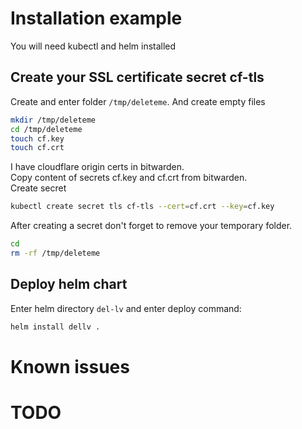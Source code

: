 # Installation example
You will need kubectl and helm installed
## Create your SSL certificate secret cf-tls
Create and enter folder `/tmp/deleteme`. And create empty files
```bash
mkdir /tmp/deleteme
cd /tmp/deleteme
touch cf.key
touch cf.crt
```
I have cloudflare origin certs in bitwarden.  
Copy content of secrets cf.key and cf.crt from bitwarden.  
Create secret
```bash
kubectl create secret tls cf-tls --cert=cf.crt --key=cf.key
```
After creating a secret don't forget to remove your temporary folder.
```bash
cd
rm -rf /tmp/deleteme
```
## Deploy helm chart
Enter helm directory `del-lv` and enter deploy command:
```bash
helm install dellv .
```

# Known issues

# TODO

